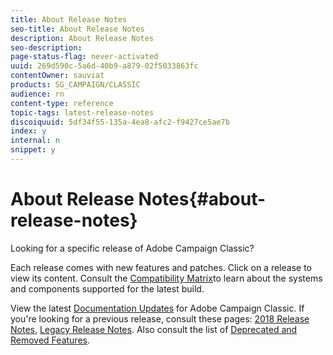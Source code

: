 ```yaml
---
title: About Release Notes
seo-title: About Release Notes
description: About Release Notes
seo-description: 
page-status-flag: never-activated
uuid: 269d590c-5a6d-40b9-a879-02f5033863fc
contentOwner: sauviat
products: SG_CAMPAIGN/CLASSIC
audience: rn
content-type: reference
topic-tags: latest-release-notes
discoiquuid: 5df34f55-135a-4ea8-afc2-f9427ce5ae7b
index: y
internal: n
snippet: y
---
```


# About Release Notes{#about-release-notes}

Looking for a specific release of Adobe Campaign Classic?

Each release comes with new features and patches. Click on a release to view its content. Consult the [Compatibility Matrix](https://helpx.adobe.com/campaign/kb/compatibility-matrix.html)to learn about the systems and components supported for the latest build.

View the latest [Documentation Updates](https://helpx.adobe.com/campaign/kb/v7-doc-updates.html) for Adobe Campaign Classic. If you're looking for a previous release, consult these pages: [2018 Release Notes](../../rn/using/about-release-notes-2018.md), [Legacy Release Notes](.https://docs.campaign.adobe.com/doc/AC/en/RN_legacy.html). Also consult the list of [Deprecated and Removed Features](https://helpx.adobe.com/campaign/kb/deprecated-and-removed-features.html).
